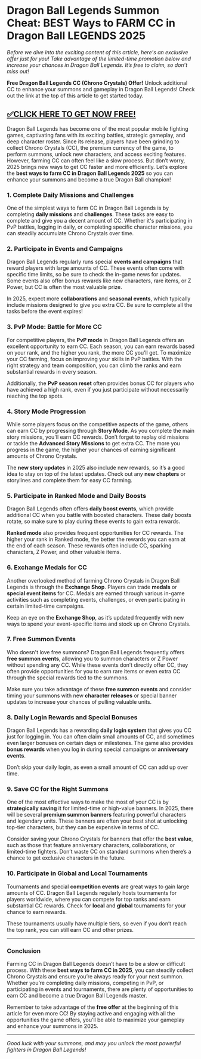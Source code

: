 # **Dragon Ball Legends Summon Cheat: BEST Ways to FARM CC in Dragon Ball LEGENDS 2025**

*Before we dive into the exciting content of this article, here's an exclusive offer just for you! Take advantage of the limited-time promotion below and increase your chances in Dragon Ball Legends. It’s free to claim, so don’t miss out!*

**Free Dragon Ball Legends CC (Chrono Crystals) Offer!**
Unlock additional CC to enhance your summons and gameplay in Dragon Ball Legends! Check out the link at the top of this article to get started today.

## [✅CLICK HERE TO GET NOW FREE!](https://besteventtoday.com/Dragon/Ball)

Dragon Ball Legends has become one of the most popular mobile fighting games, captivating fans with its exciting battles, strategic gameplay, and deep character roster. Since its release, players have been grinding to collect Chrono Crystals (CC), the premium currency of the game, to perform summons, unlock new characters, and access exciting features. However, farming CC can often feel like a slow process. But don’t worry, 2025 brings new ways to get CC faster and more efficiently. Let’s explore the **best ways to farm CC in Dragon Ball Legends 2025** so you can enhance your summons and become a true Dragon Ball champion!

### 1. **Complete Daily Missions and Challenges**

One of the simplest ways to farm CC in Dragon Ball Legends is by completing **daily missions** and **challenges**. These tasks are easy to complete and give you a decent amount of CC. Whether it's participating in PvP battles, logging in daily, or completing specific character missions, you can steadily accumulate Chrono Crystals over time. 

### 2. **Participate in Events and Campaigns**

Dragon Ball Legends regularly runs special **events and campaigns** that reward players with large amounts of CC. These events often come with specific time limits, so be sure to check the in-game news for updates. Some events also offer bonus rewards like new characters, rare items, or Z Power, but CC is often the most valuable prize.

In 2025, expect more **collaborations** and **seasonal events**, which typically include missions designed to give you extra CC. Be sure to complete all the tasks before the event expires!

### 3. **PvP Mode: Battle for More CC**

For competitive players, the **PvP mode** in Dragon Ball Legends offers an excellent opportunity to earn CC. Each season, you can earn rewards based on your rank, and the higher you rank, the more CC you’ll get. To maximize your CC farming, focus on improving your skills in PvP battles. With the right strategy and team composition, you can climb the ranks and earn substantial rewards in every season.

Additionally, the **PvP season reset** often provides bonus CC for players who have achieved a high rank, even if you just participate without necessarily reaching the top spots. 

### 4. **Story Mode Progression**

While some players focus on the competitive aspects of the game, others can earn CC by progressing through **Story Mode**. As you complete the main story missions, you'll earn CC rewards. Don’t forget to replay old missions or tackle the **Advanced Story Missions** to get extra CC. The more you progress in the game, the higher your chances of earning significant amounts of Chrono Crystals.

The **new story updates** in 2025 also include new rewards, so it’s a good idea to stay on top of the latest updates. Check out any **new chapters** or storylines and complete them for easy CC farming.

### 5. **Participate in Ranked Mode and Daily Boosts**

Dragon Ball Legends often offers **daily boost events**, which provide additional CC when you battle with boosted characters. These daily boosts rotate, so make sure to play during these events to gain extra rewards.

**Ranked mode** also provides frequent opportunities for CC rewards. The higher your rank in Ranked mode, the better the rewards you can earn at the end of each season. These rewards often include CC, sparking characters, Z Power, and other valuable items.

### 6. **Exchange Medals for CC**

Another overlooked method of farming Chrono Crystals in Dragon Ball Legends is through the **Exchange Shop**. Players can trade **medals** or **special event items** for CC. Medals are earned through various in-game activities such as completing events, challenges, or even participating in certain limited-time campaigns.

Keep an eye on the **Exchange Shop**, as it’s updated frequently with new ways to spend your event-specific items and stock up on Chrono Crystals.

### 7. **Free Summon Events**

Who doesn't love free summons? Dragon Ball Legends frequently offers **free summon events**, allowing you to summon characters or Z Power without spending any CC. While these events don’t directly offer CC, they often provide opportunities for you to earn rare items or even extra CC through the special rewards tied to the summons.

Make sure you take advantage of these **free summon events** and consider timing your summons with new **character releases** or special banner updates to increase your chances of pulling valuable units.

### 8. **Daily Login Rewards and Special Bonuses**

Dragon Ball Legends has a rewarding **daily login system** that gives you CC just for logging in. You can often claim small amounts of CC, and sometimes even larger bonuses on certain days or milestones. The game also provides **bonus rewards** when you log in during special campaigns or **anniversary events**.

Don’t skip your daily login, as even a small amount of CC can add up over time.

### 9. **Save CC for the Right Summons**

One of the most effective ways to make the most of your CC is by **strategically saving** it for limited-time or high-value banners. In 2025, there will be several **premium summon banners** featuring powerful characters and legendary units. These banners are often your best shot at unlocking top-tier characters, but they can be expensive in terms of CC.

Consider saving your Chrono Crystals for banners that offer the **best value**, such as those that feature anniversary characters, collaborations, or limited-time fighters. Don’t waste CC on standard summons when there’s a chance to get exclusive characters in the future.

### 10. **Participate in Global and Local Tournaments**

Tournaments and special **competition events** are great ways to gain large amounts of CC. Dragon Ball Legends regularly hosts tournaments for players worldwide, where you can compete for top ranks and earn substantial CC rewards. Check for **local** and **global** tournaments for your chance to earn rewards.

These tournaments usually have multiple tiers, so even if you don’t reach the top rank, you can still earn CC and other prizes.

---

### Conclusion

Farming CC in Dragon Ball Legends doesn’t have to be a slow or difficult process. With these **best ways to farm CC in 2025**, you can steadily collect Chrono Crystals and ensure you’re always ready for your next summon. Whether you’re completing daily missions, competing in PvP, or participating in events and tournaments, there are plenty of opportunities to earn CC and become a true Dragon Ball Legends master.

Remember to take advantage of the **free offer** at the beginning of this article for even more CC! By staying active and engaging with all the opportunities the game offers, you’ll be able to maximize your gameplay and enhance your summons in 2025.

---

*Good luck with your summons, and may you unlock the most powerful fighters in Dragon Ball Legends!*
